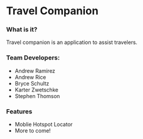 # Travel Companion
### What is it?
Travel companion is an application to assist travelers.

### Team Developers:
- Andrew Ramirez
- Andrew Rice
- Bryce Schultz
- Karter Zwetschke
- Stephen Thomson

### Features
- Moblie Hotspot Locator
- More to come!
